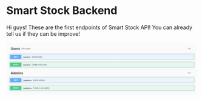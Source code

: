 # Smart Stock Backend
Hi guys! These are the first endpoints of Smart Stock API! You can already tell us if they can be improve!

<div align="center"><img src="https://raw.githubusercontent.com/EAgroup1/SmartStock-WebApp/dev/backend/src/aboutAPI.JPG" alt="Info of Smart Stock API" width="500px"></img></div>
